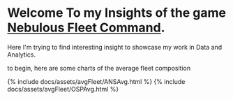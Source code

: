 # Welcome To my Insights of the game [Nebulous Fleet Command](https://steamcommunity.com/app/887570). 

Here I'm trying to find interesting insight to showcase my work in Data and Analytics. 

to begin, here are some charts of the average fleet composition

{% include docs/assets/avgFleet/ANSAvg.html %}
{% include docs/assets/avgFleet/OSPAvg.html %}
